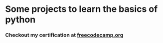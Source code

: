 # Some projects to learn the basics of python
### Checkout my certification at <a href="https://www.freecodecamp.org/certification/EduardoKauanBorges/scientific-computing-with-python-v7">freecodecamp.org</a>
